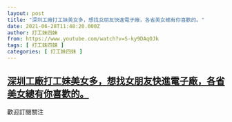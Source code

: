 ```yaml
---
layout: post
title: "深圳工廠打工妹美女多，想找女朋友快進電子廠，各省美女總有你喜歡的。"
date: 2021-06-28T11:48:20.000Z
author: 打工妹四妹
from: https://www.youtube.com/watch?v=S-ky9DAqOJk
tags: [ 打工妹四妹 ]
categories: [ 打工妹四妹 ]
---
```

<!--1624880900000-->
[深圳工廠打工妹美女多，想找女朋友快進電子廠，各省美女總有你喜歡的。](https://www.youtube.com/watch?v=S-ky9DAqOJk)
------

<div>
歡迎訂閱關注
</div>
